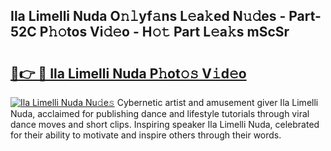 ## Ila Limelli Nuda O𝚗𝚕yf𝚊ns L𝚎a𝚔ed N𝚞𝚍es - Part-52C P𝚑𝚘tos Vi𝚍𝚎o - H𝚘𝚝 Part L𝚎a𝚔s mScSr

# <h2><a href="http://kfbaqh.oniu.top/?m=Ila+Limelli+Nuda">🔗👉 🔴 Ila Limelli Nuda P𝚑ot𝚘𝚜 V𝚒d𝚎o</a></h2>

[![Ila Limelli Nuda Nu𝚍e𝚜](https://i.imgur.com/0qMVB7G.gif)](http://kfbaqh.oniu.top/?m=Ila+Limelli+Nuda)
Cybernetic artist and amusement giver Ila Limelli Nuda, acclaimed for publishing dance and lifestyle tutorials through viral dance moves and short clips. Inspiring speaker Ila Limelli Nuda, celebrated for their ability to motivate and inspire others through their words.  

